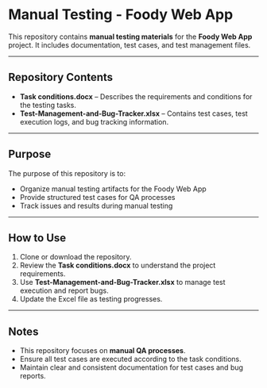 # Manual Testing - Foody Web App

This repository contains **manual testing materials** for the **Foody Web App** project. It includes documentation, test cases, and test management files.

---

## Repository Contents

- **Task conditions.docx** – Describes the requirements and conditions for the testing tasks.  
- **Test-Management-and-Bug-Tracker.xlsx** – Contains test cases, test execution logs, and bug tracking information.  

---

## Purpose

The purpose of this repository is to:

- Organize manual testing artifacts for the Foody Web App  
- Provide structured test cases for QA processes  
- Track issues and results during manual testing  

---

## How to Use

1. Clone or download the repository.  
2. Review the **Task conditions.docx** to understand the project requirements.  
3. Use **Test-Management-and-Bug-Tracker.xlsx** to manage test execution and report bugs.  
4. Update the Excel file as testing progresses.  

---

## Notes

- This repository focuses on **manual QA processes**.  
- Ensure all test cases are executed according to the task conditions.  
- Maintain clear and consistent documentation for test cases and bug reports.  

